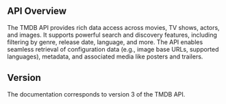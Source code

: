 ## API Overview
The TMDB API provides rich data access across movies, TV shows, actors, and images. It supports powerful search and discovery features, including filtering by genre, release date, language, and more. The API enables seamless retrieval of configuration data (e.g., image base URLs, supported languages), metadata, and associated media like posters and trailers. 
## Version
The documentation corresponds to version 3 of the TMDB API.